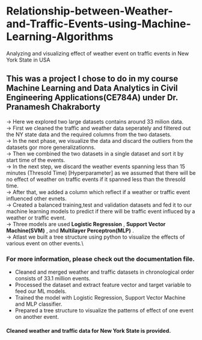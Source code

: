 # Relationship-between-Weather-and-Traffic-Events-using-Machine-Learning-Algorithms
Analyzing and visualizing effect of weather event on traffic events in New York State in USA

## This was a project I chose to do in my course Machine Learning and Data Analytics in Civil Engineering Applications(CE784A) under Dr. Pranamesh Chakraborty

-> Here we explored two large datasets contains around 33 milion data.\
-> First we cleaned the traffic and weather data seperately and filtered out
    the NY state data and the required columns from the two datasets.\
-> In the next phase, we visualize the data and discard the outliers from the datasets
   gor more generalizationns.\
-> Then we combined the two datasets in a single dataset and sort it by start time of the events.\
-> In the next step, we discard the weather events spanning less than 15 minutes (Thresold Time)
   [Hyperparameter] as we assumed that there will be no effect of weather on traffic events 
   if it spanned less than the thresold time.\
-> After that, we added a column which reflect if a weather or traffic event influenced
   other evnets.\
-> Created a balanced training,test and validation datasets and fed it to our machine learning
   models to predict if there will be traffic event influced by a weather or traffic event.\
-> Three models are used **Logistic Regression** , **Support Vector Machine(SVM)** , and
   **Multilayer Perceptron(MLP)** .\
-> Atlast we built a tree structure using python to visualize the effects of various event
   on other events.\

### For more information, please check out the documentation file.

* Cleaned and merged weather and traffic datasets in chronological order consists of 33.1 million events.
* Processed the dataset and extract feature vector and target variable to feed our ML models.
* Trained the model with Logistic Regression, Support Vector Machine and MLP classifier.
* Prepared a tree structure to visualize the patterns of effect of one event on another event.

#### Cleaned weather and traffic data for New York State is provided.
